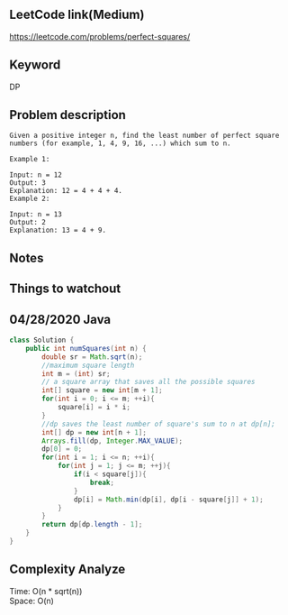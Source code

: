 ## LeetCode link(Medium)
https://leetcode.com/problems/perfect-squares/

## Keyword
DP

## Problem description
```
Given a positive integer n, find the least number of perfect square numbers (for example, 1, 4, 9, 16, ...) which sum to n.

Example 1:

Input: n = 12
Output: 3 
Explanation: 12 = 4 + 4 + 4.
Example 2:

Input: n = 13
Output: 2
Explanation: 13 = 4 + 9.
```



## Notes


## Things to watchout

## 04/28/2020 Java

```java
class Solution {
    public int numSquares(int n) {
        double sr = Math.sqrt(n);
        //maximum square length
        int m = (int) sr;
        // a square array that saves all the possible squares
        int[] square = new int[m + 1];
        for(int i = 0; i <= m; ++i){
            square[i] = i * i;
        }
        //dp saves the least number of square's sum to n at dp[n];
        int[] dp = new int[n + 1];
        Arrays.fill(dp, Integer.MAX_VALUE);
        dp[0] = 0;
        for(int i = 1; i <= n; ++i){
            for(int j = 1; j <= m; ++j){
                if(i < square[j]){
                    break;
                }
                dp[i] = Math.min(dp[i], dp[i - square[j]] + 1);
            }
        }
        return dp[dp.length - 1];
    }
}

```
## Complexity Analyze
Time: O(n * sqrt(n))       \
Space: O(n)